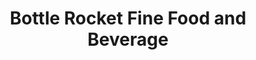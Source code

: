 ---
layout: place
title: Bottle Rocket Fine Food and Beverage
permalink: /georgia/atlanta/bottle-rocket-fine-food-and-beverage.html
stateAbbr: GA
stateName: Georgia
cityName: Atlanta
seo:
  type: restaurant
  links: http://www.bottlerocketatl.com/
place_id: ChIJJQEcinkD9YgRw46X2vrQ7rA
photos:
  - name: >-
      places/ChIJJQEcinkD9YgRw46X2vrQ7rA/photos/AeeoHcLj8qfSUVWrMYctnafISv2pLaekmMxQPu2-s1tRsKEvQTvAuFPlMzJOiDE2Fj-MgFBUqt3uLr6x2a5qeLjanMsgPDGS9z_IsaszO6hbKSrGlx_Qy3VqjT1ocIkIC36pChvzJyz7T8KTygnzacMAgm0HBgolzizQdo70l1htr5PhMOU2YnW-Tm12pj6m8GekpAFFiLST2XOFHmemPr1eimrRnllPaxp0acw8ZSwscOD52T3rC38TOwL8cGYjeqKn5rtfIOfl7jSWKEWsEpD0oFhk7b6XUtpbZdivdHuPe1_L3A
    widthPx: 1020
    heightPx: 400
    authorAttributions:
      - displayName: Bottle Rocket Fine Food and Beverage
        uri: https://maps.google.com/maps/contrib/117034873783845675454
        photoUri: >-
          https://lh3.googleusercontent.com/a-/ALV-UjXAjka7Nt_IxwKB8XH_gmD_oLB_IQUOf9TiAr8s2oUQv2HwIxI=s100-p-k-no-mo
    flagContentUri: >-
      https://www.google.com/local/imagery/report/?cb_client=maps_api_places.places_api&image_key=!1e10!2sAF1QipNCDLZ0Rpn2innozYrrOs1ZsTumWcyBpzBNM04M&hl=en-US
    googleMapsUri: >-
      https://www.google.com/maps/place//data=!3m4!1e2!3m2!1sAF1QipNCDLZ0Rpn2innozYrrOs1ZsTumWcyBpzBNM04M!2e10!4m2!3m1!1s0x88f503798a1c0125:0xb0eed0fada978ec3
  - name: >-
      places/ChIJJQEcinkD9YgRw46X2vrQ7rA/photos/AeeoHcKIhidw9lk003Y2EPFPJx1pLOAKym6Nm_ZEvSRLDl_s-5UVL7cZQrqNT-yUkS5hNCYjBwDJN8LQ6mvIbmciUepcJk1rHKYrzgjCBnMHz6G11xrw5PSbDZbLpufwBNiCIFVZ9lOVf8d1iFKdoRpP7ecHm2akWNDeq-ops2vhdhzn2zKvOMgnDszHT1swr7DzmcDBcOx1mj7t_eeho1qCwmJnENKuolBMeqG8yUXQ0FEcz3dJH2NIS099ghMEYex2U0vAqyZfGfRYN7WZN6e_G8AJdJMznWh4QCgo-Gib21KVGQ
    widthPx: 1152
    heightPx: 2048
    authorAttributions:
      - displayName: Bottle Rocket Fine Food and Beverage
        uri: https://maps.google.com/maps/contrib/117034873783845675454
        photoUri: >-
          https://lh3.googleusercontent.com/a-/ALV-UjXAjka7Nt_IxwKB8XH_gmD_oLB_IQUOf9TiAr8s2oUQv2HwIxI=s100-p-k-no-mo
    flagContentUri: >-
      https://www.google.com/local/imagery/report/?cb_client=maps_api_places.places_api&image_key=!1e10!2sAF1QipNI2fSFeTcjW46KOioRfnsfcLJKNNxR51a_2Xzw&hl=en-US
    googleMapsUri: >-
      https://www.google.com/maps/place//data=!3m4!1e2!3m2!1sAF1QipNI2fSFeTcjW46KOioRfnsfcLJKNNxR51a_2Xzw!2e10!4m2!3m1!1s0x88f503798a1c0125:0xb0eed0fada978ec3
  - name: >-
      places/ChIJJQEcinkD9YgRw46X2vrQ7rA/photos/AeeoHcLqj2DNmdeFrlq_sP6YDIusbphnl--9385I4ONHeDicggoeo4PT8CDtdfQGs3_MiANWgyXLTtcreAEh_2-9Sdg4UooHRbFV59gyVOe29RcTvfoo0DZ2A9NuZTXE2Djw11KvQEZaBgfD689CYoJWkZoc_W4WycvGlFo0jdF2-y6BwGcxRuwB-zY-5d4nBzMZT5E5D1gTc4rkI3hZK_p8ng6gyP9OjQFj4FwWDXWwLaJ3hft1sI5vQQSOf2kWsyTV99YEq7-xA4SSqMQ4EAayGEc4pzQ6v9w__bD4znjYT2EOlnbknq7euLqNiFdz2Sk53U25rHW_PddF6t8T8LyLn06i054RnOPsIyZ8e3ohewOoTQvnRBTcCp63VV0SdqMb-Di2M-n5Y9rGtGCqNXBLWfcWFyA0EMuNd2jlrwHx8_36AA
    widthPx: 4624
    heightPx: 3468
    authorAttributions:
      - displayName: Cole Podany
        uri: https://maps.google.com/maps/contrib/115414921715434642306
        photoUri: >-
          https://lh3.googleusercontent.com/a-/ALV-UjUzMhsexBsRpe69QBEUgKqQLsB1_c--4yGV1LFfpR84on6V1b4G=s100-p-k-no-mo
    flagContentUri: >-
      https://www.google.com/local/imagery/report/?cb_client=maps_api_places.places_api&image_key=!1e10!2sCIHM0ogKEICAgIDdoubnOg&hl=en-US
    googleMapsUri: >-
      https://www.google.com/maps/place//data=!3m4!1e2!3m2!1sCIHM0ogKEICAgIDdoubnOg!2e10!4m2!3m1!1s0x88f503798a1c0125:0xb0eed0fada978ec3
  - name: >-
      places/ChIJJQEcinkD9YgRw46X2vrQ7rA/photos/AeeoHcKM06dTGey1wJ7w7vukhidURuQWQMnFGaV21K3cckvMHPGOCqlsAc0lkE6hKbbDa46gnBmseonKJtdpoP24QGGdlyTDh8BimQPeS6qyvujgqftq_GYFBzg0lW1Mm0nFCDmkBuz7ntQal2k4RmmiUUEBdCYERuz7kuwKEY1uHx9Dz47xv28ikoNm059fP633-Sfd6Fp8jnmMjkJXOBcvOdh-iySy7NvZtkvfW-pbQSusp5JDhvIH9Gnhr08CtWR0M5mLbxf3ppMGJeDIx-DB0WbEWtfQAwzxZADMVpfuxX_WChtg5tHj-2I0dw9ilE2NGZdX0ieSpdGUm841cHtNdjRNWaZJwlL0XfiJyzrwcGtTySapAcRzIKVdm7M4APeODWYzfd96dcFFRBVFp4QZomufXTNajb4tcmTssFi3MX8
    widthPx: 3455
    heightPx: 2592
    authorAttributions:
      - displayName: Kerith Powell
        uri: https://maps.google.com/maps/contrib/103781910666859513258
        photoUri: >-
          https://lh3.googleusercontent.com/a-/ALV-UjXx7iD7CgxlS1Kaz_7oz-k7lZP_RIKtrTVICfu8u2buhGxIkGwGPQ=s100-p-k-no-mo
    flagContentUri: >-
      https://www.google.com/local/imagery/report/?cb_client=maps_api_places.places_api&image_key=!1e10!2sCIHM0ogKEICAgIDTu7Lleg&hl=en-US
    googleMapsUri: >-
      https://www.google.com/maps/place//data=!3m4!1e2!3m2!1sCIHM0ogKEICAgIDTu7Lleg!2e10!4m2!3m1!1s0x88f503798a1c0125:0xb0eed0fada978ec3
  - name: >-
      places/ChIJJQEcinkD9YgRw46X2vrQ7rA/photos/AeeoHcLaWGSfcWWReEEjMcKVurbB-hjaLRb8qfXAE7Sx59oF8hxy59oEgdta8mYAgnifA_2-cXuGq6lzW0leFnUwb-Nl0TSRyFu4ZGhRJ14rHZWn-mpCV4M_ff9cNZ7dCrzUfq9CUJW4dLX4iIrZ_tB9gENinsGDUVcfIYH-Mqod7A-yNWeJAPIJ3SD4mf2pjQkXc3R2LsYq5m2DJ2DnlVMyr0L2Ln42ybR8kXml975Jexajfve29z-U5g537_ei9OIuWCMKRG6TnARqPKWsY27BS14oRWoIrUtqWqZwBVgy1JH1tHSNQLJ83Qv6oRPou_qIeEyxgwQPjsoCfHPkox6_qGWnh_5X6JcqZXRgQlrzCnplJu0mR1t9bD3MOPUjzn76hDjoIpZ9iAfjcoEmzkLrUCGCSgGItmZEW6N5uEGbRi_Ztw
    widthPx: 3594
    heightPx: 3024
    authorAttributions:
      - displayName: Leia Ali
        uri: https://maps.google.com/maps/contrib/108303612018107847119
        photoUri: >-
          https://lh3.googleusercontent.com/a-/ALV-UjX8zDiGA_4oTkTu1G-AgcMQsUChLACbP0Hbmt5SBozsFis_SbPapg=s100-p-k-no-mo
    flagContentUri: >-
      https://www.google.com/local/imagery/report/?cb_client=maps_api_places.places_api&image_key=!1e10!2sCIHM0ogKEICAgICjhdSlbQ&hl=en-US
    googleMapsUri: >-
      https://www.google.com/maps/place//data=!3m4!1e2!3m2!1sCIHM0ogKEICAgICjhdSlbQ!2e10!4m2!3m1!1s0x88f503798a1c0125:0xb0eed0fada978ec3
  - name: >-
      places/ChIJJQEcinkD9YgRw46X2vrQ7rA/photos/AeeoHcKcMbKUtz-CrC60XKn-46s9RrMbCDvHYQHe4x1vSmuoSDV2xhcxoB6q_g3-46Egc5vhQc0W45POZAV1sqAS1aNKfzTqSrofITFIS_wpALUankznue_X7kfH67dFUDNZL9aoTqJLQHNWJ2vYb8LHe2viZsAGpDY94j0XKVPl0Fvd4xAs9bhcbsuJxARtpPoafpr_dHpI82Jkr_2aRZlWBnNdOETWG4XfWGr_FmO4Lp5yBc8ao-Nyh-coODWSB3cQu3CB0vajugWo167Q0Jpf0w5ow_lHlFFrveB7Tx4ngH92mK_oUpamxu1tw7f6nrJBbu_eG_q7fcUflm3YuZ_4kwQItVJ0tdr_cEe2e0NLboU1q3hlYc2JyVb2RkhFC66GYVsofIY0APjarghlCouf3cMlmPUk8rWCesyhWILpHBKgkayB
    widthPx: 1944
    heightPx: 2592
    authorAttributions:
      - displayName: Crisco Luv
        uri: https://maps.google.com/maps/contrib/104274461719042064576
        photoUri: >-
          https://lh3.googleusercontent.com/a-/ALV-UjWiC1A3Xj1PB5CtQ3_08eanAM49Yu-4eokd41GnIfzcFyABNjXBzQ=s100-p-k-no-mo
    flagContentUri: >-
      https://www.google.com/local/imagery/report/?cb_client=maps_api_places.places_api&image_key=!1e10!2sCIHM0ogKEICAgICL3fvC0gE&hl=en-US
    googleMapsUri: >-
      https://www.google.com/maps/place//data=!3m4!1e2!3m2!1sCIHM0ogKEICAgICL3fvC0gE!2e10!4m2!3m1!1s0x88f503798a1c0125:0xb0eed0fada978ec3
  - name: >-
      places/ChIJJQEcinkD9YgRw46X2vrQ7rA/photos/AeeoHcKyw4fLUqygKDok_sDcMzsT6Dngt9_zBo9MEsKOlZB7PngXvCDc5EaUxv4ZUYbn5c3FXH5Kd4DQ9_e4cKgjaek1U7dpQ0xzgli0NtPeenuEVyzYyvB9sOVRVyK-NXxLBvSdj3F6FtWlRJfMxUpR4vhN0A5uaY-zV-m-Unc9oh3eHFMyEA2mV-JNjYNTrm45fbQjiANbAvfTiucufCBTsDV27Hi6uAjBaxltMGhsTZQ2FbBciW8mvtuTFERyerkzDErBKUQJXmZaQB14oKanqqNxC4-X4J9ypOWtFyEbZsnqidl0DiSAp8mVc09huC7nMDHsZkDon1TS-6g8FX3IqsmZSt7vI2S1BrAwlUUO_LR2ZwHCg-FDNTN5yiKso-3JW9phLNsstqpuhgT12iawI_CcDLyHZTMAOvJvxBdwGto
    widthPx: 3149
    heightPx: 4800
    authorAttributions:
      - displayName: Will Stone
        uri: https://maps.google.com/maps/contrib/101218708163776257492
        photoUri: >-
          https://lh3.googleusercontent.com/a-/ALV-UjWfakaFx1hOeq4-y7wTKJV2xBUMdvvBWYwbVOPE-syySthegKWF=s100-p-k-no-mo
    flagContentUri: >-
      https://www.google.com/local/imagery/report/?cb_client=maps_api_places.places_api&image_key=!1e10!2sCIHM0ogKEICAgICztvKISA&hl=en-US
    googleMapsUri: >-
      https://www.google.com/maps/place//data=!3m4!1e2!3m2!1sCIHM0ogKEICAgICztvKISA!2e10!4m2!3m1!1s0x88f503798a1c0125:0xb0eed0fada978ec3
  - name: >-
      places/ChIJJQEcinkD9YgRw46X2vrQ7rA/photos/AeeoHcLFEswJvcNPW4Zc2_BvQtw3CGEDCDafrgY9N-4p4wCCrTqjkllgC9ytVGjScAwAISDWLM4p6uRwqaCpyTWH05sOYvlVHYyCw9-x_xEZLcivUX-KX7utUK_XG_86ZSZHx6ZguoPLSwfG7f-ExNzWTdQ21DoGRzpZL2JD12A2ujWA9DpoI1uP2HXjc0toF12OSJCmUHmNmNWxxHoO9iCNFXZB3Cv0DLxqgs3Un3Jccf2OLWeqODOlEmtscikDZ2DD52dxofR0nQUqPz-PcJ7KS5iJJXjlZemNnwWZY-_uebTlIV-QpBVxL2oMI9ATXRIpvCPIIrEtQ7eE_W8ppYUD4yL9q3EMMUKT5y3cizazoE83UAbJcZq7Gt7QdY9z9biMmdGrSExfKb_gWJZMlJeDgb0EnrAiZI6PFCUMgTp5qTKgcJc
    widthPx: 3072
    heightPx: 4080
    authorAttributions:
      - displayName: Teddy Sanchez
        uri: https://maps.google.com/maps/contrib/102825272874342154326
        photoUri: >-
          https://lh3.googleusercontent.com/a-/ALV-UjWaenjA5BNFwquwVRGMrfDazdFyWomS32TS938pZEzxX9bZlNDqmg=s100-p-k-no-mo
    flagContentUri: >-
      https://www.google.com/local/imagery/report/?cb_client=maps_api_places.places_api&image_key=!1e10!2sCIHM0ogKEICAgICxjP65twE&hl=en-US
    googleMapsUri: >-
      https://www.google.com/maps/place//data=!3m4!1e2!3m2!1sCIHM0ogKEICAgICxjP65twE!2e10!4m2!3m1!1s0x88f503798a1c0125:0xb0eed0fada978ec3
  - name: >-
      places/ChIJJQEcinkD9YgRw46X2vrQ7rA/photos/AeeoHcJk7rrBGqzIUkKqUMbtVjaZbPiYhrFu98-Tt_kgZQmd2niHQz8OsBnpmsycWLsBL9N92wCwLtN803TVL0xNd0D4JS9aeLCqJ0nxqdlw8oSNggBN6rdt__yhmV9RLDMjBT4sfxTc9tRjj83Rn8tqxrWw13eMVL5wK2L1fbUYJ7taD9uk28IuDa4NvxC7-c-QZQxfQyUnt-5QKHQu5hWbtRb0GSdVT3u7LhvfphXCF8RgyuElcY8DZb_VWNt50_iRgdBXz7DuK5zOPMVnXPzT70jNMIWTvFWjY_FShd93vOywxA335xIM7nXrMXUWzSG_XagCK_z8tv0rynaPfjsVFao1DeAg-AjzeSmTXfymk0cAEEaLy-9PQWGRSIEpsmmMHJphSXtR8ixdkIBSPJ55_F88H-iTe2X9-71LCEbedixuhQ
    widthPx: 3024
    heightPx: 4032
    authorAttributions:
      - displayName: Elijah Israel-Watkins
        uri: https://maps.google.com/maps/contrib/115969361963101337378
        photoUri: >-
          https://lh3.googleusercontent.com/a-/ALV-UjWsaxlJEvmhDjqtKTkQM0mB3dxIk_PpUE8XCQXeIsAr_YuCYtzv0g=s100-p-k-no-mo
    flagContentUri: >-
      https://www.google.com/local/imagery/report/?cb_client=maps_api_places.places_api&image_key=!1e10!2sCIHM0ogKEICAgIC4hrLuNA&hl=en-US
    googleMapsUri: >-
      https://www.google.com/maps/place//data=!3m4!1e2!3m2!1sCIHM0ogKEICAgIC4hrLuNA!2e10!4m2!3m1!1s0x88f503798a1c0125:0xb0eed0fada978ec3
  - name: >-
      places/ChIJJQEcinkD9YgRw46X2vrQ7rA/photos/AeeoHcJx6Z47DkoamafDWBQfzfO3pOIYAe5Z2k-c-8Sys49Np7hh09drpe9OUdRXREGK-smqiR46VJertbG7Hy49jGf5Isw46Rk0BGbdxTPcR4h-IaFOjVt2FkSABB0bRl3zavnXOiGENNRyWOUOs3mzM9oVz-jSB3TD9zCwJrKSjcbJJuCk3Fp44Zl4BXSNuR2lPD9AqR9KNRp6YnFgMIoT9fz_cKBsrmeIS5BlB5QdQfGAk6I9WbM3CG9xKhgRCtYrz8XevmJu51f_zy_lGXrwxSfGo7SNAFNtcTUoPT-1Fi6dxV85T8jYLUBGjWSQJ0O-KyED8IUISOETcZV4gBEeyDGFipl3dtDhuVh5rCbDv90p_l2LpxJnm9PYtnSgi3yIiZczcTwc93Pkn_1XcTQKFZxotRw6JIzmdnnsQKFGE9A
    widthPx: 3024
    heightPx: 4032
    authorAttributions:
      - displayName: Flathead Mike
        uri: https://maps.google.com/maps/contrib/103506432724286831796
        photoUri: >-
          https://lh3.googleusercontent.com/a-/ALV-UjU0Cyple4fYbJc31oE2reqh1FN7OeUCufbE9_vszmGD2MJyH0gD7A=s100-p-k-no-mo
    flagContentUri: >-
      https://www.google.com/local/imagery/report/?cb_client=maps_api_places.places_api&image_key=!1e10!2sCIHM0ogKEICAgICeqvmycA&hl=en-US
    googleMapsUri: >-
      https://www.google.com/maps/place//data=!3m4!1e2!3m2!1sCIHM0ogKEICAgICeqvmycA!2e10!4m2!3m1!1s0x88f503798a1c0125:0xb0eed0fada978ec3
address: 180 Walker St SW, Atlanta, GA 30313, USA
street: 180 Walker St SW
city: Atlanta
state: GA
zip: '30313'
country: USA
neighborhood: Downtown Atlanta
latitude: '33.749531'
longitude: '-84.400797'
accessibility_options:
  wheelchairAccessibleParking: true
  wheelchairAccessibleEntrance: true
  wheelchairAccessibleRestroom: true
  wheelchairAccessibleSeating: true
business_status: OPERATIONAL
name: Bottle Rocket Fine Food and Beverage
google_maps_links:
  directionsUri: >-
    https://www.google.com/maps/dir//''/data=!4m7!4m6!1m1!4e2!1m2!1m1!1s0x88f503798a1c0125:0xb0eed0fada978ec3!3e0
  placeUri: https://maps.google.com/?cid=12749357370960219843
  writeAReviewUri: >-
    https://www.google.com/maps/place//data=!4m3!3m2!1s0x88f503798a1c0125:0xb0eed0fada978ec3!12e1
  reviewsUri: >-
    https://www.google.com/maps/place//data=!4m4!3m3!1s0x88f503798a1c0125:0xb0eed0fada978ec3!9m1!1b1
  photosUri: >-
    https://www.google.com/maps/place//data=!4m3!3m2!1s0x88f503798a1c0125:0xb0eed0fada978ec3!10e5
primary_type: Sushi Restaurant
opening_hours:
  regular: null
  current: null
secondary_opening_hours:
  regular:
    weekdayDescriptions: null
    type: null
  current:
    weekdayDescriptions: null
    type: null
phone: (404) 574-5680
price_level: PRICE_LEVEL_MODERATE
price_range: null
rating: '4.5'
rating_count: 0
website: http://www.bottlerocketatl.com/
description: >-
  Discover Bottle Rocket in Atlanta, GA$$$Bottle Rocket Fine Food and Beverage
  in Atlanta, GA, stands out as a vibrant spot where Japanese-inspired dishes
  meet American comfort, offering a relaxed atmosphere for enjoying fresh sushi
  and creative beverages. This establishment features a fusion of flavors
  including inventive rolls and hearty options, complemented by a selection of
  local brews that enhance the dining experience. With thoughtful accessibility
  features and outdoor seating, it's designed for easy enjoyment in the heart of
  Downtown Atlanta. Visitors often appreciate the blend of casual vibes and
  quality ingredients, making it a go-to choice for those seeking sushi
  restaurants in a lively urban setting.
generative_summary: >-
  Discover Bottle Rocket in Atlanta, GA$$$Bottle Rocket Fine Food and Beverage
  in Atlanta, GA, stands out as a vibrant spot where Japanese-inspired dishes
  meet American comfort, offering a relaxed atmosphere for enjoying fresh sushi
  and creative beverages. This establishment features a fusion of flavors
  including inventive rolls and hearty options, complemented by a selection of
  local brews that enhance the dining experience. With thoughtful accessibility
  features and outdoor seating, it's designed for easy enjoyment in the heart of
  Downtown Atlanta. Visitors often appreciate the blend of casual vibes and
  quality ingredients, making it a go-to choice for those seeking sushi
  restaurants in a lively urban setting.
generative_disclosure: Summarized by AI using the Grok-3-Mini model.
reviews:
  - name: >-
      places/ChIJJQEcinkD9YgRw46X2vrQ7rA/reviews/ChZDSUhNMG9nS0VJQ0FnTUN3cGR1aUlREAE
    relativePublishTimeDescription: 3 weeks ago
    rating: 5
    text:
      text: >-
        We decided to walk from Hard Rock Hotel and this place looked quaint and
        fun. We were greeted by Kia and then we stayed for the entire evening.
        The food was good, the drinks were delish (loved lucky Buddha
        beer-recommended by a local), and absolutely enjoyed the neighborhood
        vibe. Kia was perfect and friendly! Stop by this place to grab a bite to
        eat and meet some great people! ❤️
      languageCode: en
    originalText:
      text: >-
        We decided to walk from Hard Rock Hotel and this place looked quaint and
        fun. We were greeted by Kia and then we stayed for the entire evening.
        The food was good, the drinks were delish (loved lucky Buddha
        beer-recommended by a local), and absolutely enjoyed the neighborhood
        vibe. Kia was perfect and friendly! Stop by this place to grab a bite to
        eat and meet some great people! ❤️
      languageCode: en
    authorAttribution:
      displayName: Heather Hays
      uri: https://www.google.com/maps/contrib/116360508997491257968/reviews
      photoUri: >-
        https://lh3.googleusercontent.com/a/ACg8ocKkC5v7OQxpV8i39tKDsxFE4o7zYzVat-9u2IXWKZ08mcEoYQ=s128-c0x00000000-cc-rp-mo
    publishTime: '2025-03-20T04:44:57.743353Z'
    flagContentUri: >-
      https://www.google.com/local/review/rap/report?postId=ChZDSUhNMG9nS0VJQ0FnTUN3cGR1aUlREAE&d=17924085&t=1
    googleMapsUri: >-
      https://www.google.com/maps/reviews/data=!4m6!14m5!1m4!2m3!1sChZDSUhNMG9nS0VJQ0FnTUN3cGR1aUlREAE!2m1!1s0x88f503798a1c0125:0xb0eed0fada978ec3
  - name: >-
      places/ChIJJQEcinkD9YgRw46X2vrQ7rA/reviews/ChZDSUhNMG9nS0VJQ0FnTURnbHJpdE5REAE
    relativePublishTimeDescription: a month ago
    rating: 1
    text:
      text: >-
        The food was cool. I enjoyed my bubble gum sushi roll and sprite. But
        the server/bartender that boasts about being there from Saturday to
        Tuesday, was so rude to my friend and I. As soon as we sat down, we were
        rushed to select an item, followed by very clear body language that
        indicated annoyance and/or agitation. It was odd because the
        server/bartender was so pleasant to every other customer. Just not two
        black women at the bar. If you want to spend money on parking, food, and
        unnecessarily cold service - this is the place to be. 0 out of 10. Never
        again.
      languageCode: en
    originalText:
      text: >-
        The food was cool. I enjoyed my bubble gum sushi roll and sprite. But
        the server/bartender that boasts about being there from Saturday to
        Tuesday, was so rude to my friend and I. As soon as we sat down, we were
        rushed to select an item, followed by very clear body language that
        indicated annoyance and/or agitation. It was odd because the
        server/bartender was so pleasant to every other customer. Just not two
        black women at the bar. If you want to spend money on parking, food, and
        unnecessarily cold service - this is the place to be. 0 out of 10. Never
        again.
      languageCode: en
    authorAttribution:
      displayName: Alissa
      uri: https://www.google.com/maps/contrib/106580522527704617860/reviews
      photoUri: >-
        https://lh3.googleusercontent.com/a/ACg8ocJJnnfZogOMOZmogGoGRu1HtlVWLVMj6sTR5RExRymiKpzdz7o=s128-c0x00000000-cc-rp-mo-ba3
    publishTime: '2025-02-24T13:23:58.388055Z'
    flagContentUri: >-
      https://www.google.com/local/review/rap/report?postId=ChZDSUhNMG9nS0VJQ0FnTURnbHJpdE5REAE&d=17924085&t=1
    googleMapsUri: >-
      https://www.google.com/maps/reviews/data=!4m6!14m5!1m4!2m3!1sChZDSUhNMG9nS0VJQ0FnTURnbHJpdE5REAE!2m1!1s0x88f503798a1c0125:0xb0eed0fada978ec3
  - name: >-
      places/ChIJJQEcinkD9YgRw46X2vrQ7rA/reviews/ChZDSUhNMG9nS0VJQ0FnSUNMM2Z2Q0VnEAE
    relativePublishTimeDescription: 9 months ago
    rating: 2
    text:
      text: >-
        Great wait  staff! The fish is decent. The rice had me close to sending
        it all back to the kitchen. It was overcooked and didn't hold form well
        and had me doubting it's freshness. Their Palermo was crafted well. The
        Telepathy martini is spiked fruit punch. A combo we ordered magically
        cost $5 more than it was on the menu. If you're dying for sushi and it's
        convenient, I think their sashimi and rolls will scratch that itch, but
        it's not impressive. The sake was decent, but overpriced even by
        restaurant standards. It wouldn't take much for the kitchen to make it
        all great. Maybe it was an off day.
      languageCode: en
    originalText:
      text: >-
        Great wait  staff! The fish is decent. The rice had me close to sending
        it all back to the kitchen. It was overcooked and didn't hold form well
        and had me doubting it's freshness. Their Palermo was crafted well. The
        Telepathy martini is spiked fruit punch. A combo we ordered magically
        cost $5 more than it was on the menu. If you're dying for sushi and it's
        convenient, I think their sashimi and rolls will scratch that itch, but
        it's not impressive. The sake was decent, but overpriced even by
        restaurant standards. It wouldn't take much for the kitchen to make it
        all great. Maybe it was an off day.
      languageCode: en
    authorAttribution:
      displayName: Crisco Luv
      uri: https://www.google.com/maps/contrib/104274461719042064576/reviews
      photoUri: >-
        https://lh3.googleusercontent.com/a-/ALV-UjWiC1A3Xj1PB5CtQ3_08eanAM49Yu-4eokd41GnIfzcFyABNjXBzQ=s128-c0x00000000-cc-rp-mo-ba5
    publishTime: '2024-06-22T11:38:25.669810Z'
    flagContentUri: >-
      https://www.google.com/local/review/rap/report?postId=ChZDSUhNMG9nS0VJQ0FnSUNMM2Z2Q0VnEAE&d=17924085&t=1
    googleMapsUri: >-
      https://www.google.com/maps/reviews/data=!4m6!14m5!1m4!2m3!1sChZDSUhNMG9nS0VJQ0FnSUNMM2Z2Q0VnEAE!2m1!1s0x88f503798a1c0125:0xb0eed0fada978ec3
  - name: >-
      places/ChIJJQEcinkD9YgRw46X2vrQ7rA/reviews/ChZDSUhNMG9nS0VJQ0FnSUN6dHZLSWNBEAE
    relativePublishTimeDescription: 10 months ago
    rating: 5
    text:
      text: >-
        An excellent Sushi Bar that is short pleasant walk from the Convention
        Center


        Comfy atmosphere & a warm friendly staff


        Fare ranges from Pub Standards to quality Sashimi, Sushi Rolls, & Nigiri


        Our spicy Tuna Roll & Sashimi was prepared promptly & was *delicious*!


        They also make excellent cocktails 👌


        It is a family owned independent business with a regular local clientele


        We were so happy to have discovered Bottle Rocket and cannot wait to
        return 🫶


        Try it—You will not be disappointed!
      languageCode: en
    originalText:
      text: >-
        An excellent Sushi Bar that is short pleasant walk from the Convention
        Center


        Comfy atmosphere & a warm friendly staff


        Fare ranges from Pub Standards to quality Sashimi, Sushi Rolls, & Nigiri


        Our spicy Tuna Roll & Sashimi was prepared promptly & was *delicious*!


        They also make excellent cocktails 👌


        It is a family owned independent business with a regular local clientele


        We were so happy to have discovered Bottle Rocket and cannot wait to
        return 🫶


        Try it—You will not be disappointed!
      languageCode: en
    authorAttribution:
      displayName: Will Stone
      uri: https://www.google.com/maps/contrib/101218708163776257492/reviews
      photoUri: >-
        https://lh3.googleusercontent.com/a-/ALV-UjWfakaFx1hOeq4-y7wTKJV2xBUMdvvBWYwbVOPE-syySthegKWF=s128-c0x00000000-cc-rp-mo
    publishTime: '2024-06-13T05:03:36.597750Z'
    flagContentUri: >-
      https://www.google.com/local/review/rap/report?postId=ChZDSUhNMG9nS0VJQ0FnSUN6dHZLSWNBEAE&d=17924085&t=1
    googleMapsUri: >-
      https://www.google.com/maps/reviews/data=!4m6!14m5!1m4!2m3!1sChZDSUhNMG9nS0VJQ0FnSUN6dHZLSWNBEAE!2m1!1s0x88f503798a1c0125:0xb0eed0fada978ec3
  - name: >-
      places/ChIJJQEcinkD9YgRw46X2vrQ7rA/reviews/ChZDSUhNMG9nS0VJQ0FnSURkb29hS1FBEAE
    relativePublishTimeDescription: a year ago
    rating: 5
    text:
      text: >-
        Went here for Valentine's Day with my partner. Awesome little dive bar
        with a laid back atmosphere and super sweet staff. We got three sushi
        rolls and cocktails, and all were to die for. Our calamari appetizer was
        also genuinely the best calamari I've ever had. Definitely give this one
        a try!
      languageCode: en
    originalText:
      text: >-
        Went here for Valentine's Day with my partner. Awesome little dive bar
        with a laid back atmosphere and super sweet staff. We got three sushi
        rolls and cocktails, and all were to die for. Our calamari appetizer was
        also genuinely the best calamari I've ever had. Definitely give this one
        a try!
      languageCode: en
    authorAttribution:
      displayName: Cole Podany
      uri: https://www.google.com/maps/contrib/115414921715434642306/reviews
      photoUri: >-
        https://lh3.googleusercontent.com/a-/ALV-UjUzMhsexBsRpe69QBEUgKqQLsB1_c--4yGV1LFfpR84on6V1b4G=s128-c0x00000000-cc-rp-mo-ba3
    publishTime: '2024-02-22T02:50:16.184132Z'
    flagContentUri: >-
      https://www.google.com/local/review/rap/report?postId=ChZDSUhNMG9nS0VJQ0FnSURkb29hS1FBEAE&d=17924085&t=1
    googleMapsUri: >-
      https://www.google.com/maps/reviews/data=!4m6!14m5!1m4!2m3!1sChZDSUhNMG9nS0VJQ0FnSURkb29hS1FBEAE!2m1!1s0x88f503798a1c0125:0xb0eed0fada978ec3
review_summary: >-
  What Customers Are Saying$$$Folks generally love the tasty sushi rolls and
  flavorful cocktails at this spot, with many highlighting the welcoming
  atmosphere and solid food options that hit the spot for a casual outing. While
  most experiences praise the fresh ingredients and fun fusion dishes, a few
  mentions point to occasional service hiccups or minor inconsistencies in
  preparation, though these seem to be exceptions. Overall, it's a hit for
  groups looking for a laid-back vibe and great drinks, especially if you're on
  the hunt for top-rated sushi nearby. The positive feedback on the neighborhood
  feel and variety keeps the energy upbeat, encouraging visitors to give it a
  try for an enjoyable meal.
review_disclosure: Summarized by AI using the Grok-3-Mini model.
parking_options:
  freeStreetParking: true
  paidStreetParking: true
payment_options:
  acceptsCreditCards: true
  acceptsDebitCards: true
  acceptsCashOnly: false
  acceptsNfc: true
allow_dogs: null
curbside_pickup: null
delivery: true
dine_in: true
good_for_children: true
good_for_groups: true
good_for_sports: true
live_music: false
menu_for_children: false
outdoor_seating: true
reservable: true
restroom: true
serves_beer: true
serves_breakfast: false
serves_brunch: false
serves_cocktails: true
serves_coffee: null
serves_dinner: true
serves_dessert: null
serves_lunch: false
serves_vegetarian_food: true
serves_wine: true
takeout: true
update_category: pro
places_description: >-
  Trendy hangout offering sushi & Japanese-American–fusion dishes, plus creative
  cocktails.

---